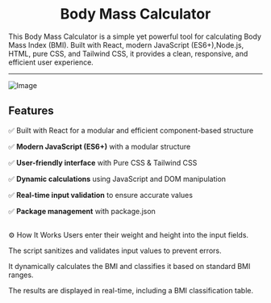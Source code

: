 <h1 align="center">Body Mass Calculator</h1>

<p align="left">This Body Mass Calculator is a simple yet powerful tool for calculating Body Mass Index (BMI).
  Built with React, modern JavaScript (ES6+),Node.js, HTML, pure CSS, and Tailwind CSS, it provides a clean, responsive,
  and efficient user experience.
<p/>

---

![Image](https://github.com/user-attachments/assets/39ef0233-3034-41c2-8042-0aad4809f51c)

## Features  

✅ Built with React for a modular and efficient component-based structure

✅ **Modern JavaScript (ES6+)** with a modular structure  

✅ **User-friendly interface** with Pure CSS & Tailwind CSS  

✅ **Dynamic calculations** using JavaScript and DOM manipulation  

✅ **Real-time input validation** to ensure accurate values  

✅ **Package management** with package.json  
    
##


##
⚙️ How It Works
Users enter their weight and height into the input fields.

The script sanitizes and validates input values to prevent errors.

It dynamically calculates the BMI and classifies it based on standard BMI ranges.

The results are displayed in real-time, including a BMI classification table.





 
